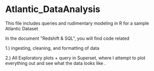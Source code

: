 # Atlantic_DataAnalysis
This file includes queries and rudimentary modeling in R for a sample Atlantic Dataset

In the document "Redshift & SQL", you will find code related 

1.) ingesting, cleaning, and formatting of data 

2.) All Exploratory plots + query in Superset, where I attempt to plot everything out and see what the data looks like . 
